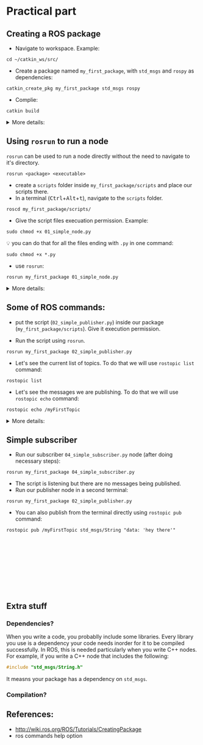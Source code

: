 # Practical part


## Creating a ROS package

- Navigate to workspace. Example:

```
cd ~/catkin_ws/src/
``` 
- Create a package named ```my_first_package```, with ```std_msgs``` and ```rospy``` as dependencies:
```
catkin_create_pkg my_first_package std_msgs rospy 
```
- Complie:
```
catkin build
```

<details><summary>More details:</summary>

<br/>

In order to let ROS commands find your scripts, launch files, source files, etc.., you have to create a package and put it inside the ```src``` folder of your workspace (ex. ```catkin_ws/src```).

A package is nothing more than a folder with at least these two files:
    
    - package.xml
    - CMakeLists.txt

Normally, a package also includes Python scripts, C++ source files, launch files (we will see later), message definition files, service definition files, ...etc. It 
is common for a ROS package to have the structure shown below:

```
package/
├── CMakeLists.txt
├── include/
├── msg/
├── package.xml
├── scripts/
├── src/
└── srv/
```
 ### How?
- Navigate to the ```src``` folder of your ROS workspace.
```
cd ~/catkin_ws/src/
```

This command assumes the workspace is located in the home directory and named as ```catkin_ws```. The ROS installation script which you used for installing ROS, let's you choose a name for this workspace. If you don't have a workspace for some reason, see the [installation page](https://github.com/mas-group/foundations_course/tree/master/content/ros/ROS%20Installation).

- Use the ```catkin_create_pkg``` command to create the package for you. This 
commad has the following syntax:

```
catkin_create_pkg <package_name> [depend1] [depend2] [depend3]
```
Where ```depend1, depend2, depend3```  are [dependencies](#dependencies) you might use in your package.  



Creat a package named as ```my_first_package``` with ```rospy``` and ```std_msgs``` as dependencies:
```
catkin_create_pkg my_first_package std_msgs rospy 
```
- [Compile](#compilation) using ```catkin build``` command:
```
catkin build
```
You're done!  
You can now navigate to this package direclty using ```roscd```:

- One more thing:

ROS uses the ```ROS_PACKAGE_PATH``` environment variable when it looks up for packages and nodes. Try to see to where it points at:

```
echo $ROS_PACKAGE_PATH
```

</details>




## Using ```rosrun``` to run a node

```rosrun``` can be used to run a node directly without the need to navigate to it's directory. 

```
rosrun <package> <executable> 
```
- create a ```scripts``` folder inside ```my_first_package/scripts``` and place our scripts there.
- In a terminal (<kbd>Ctrl</kbd>+<kbd>Alt</kbd>+<kbd>t</kbd>), navigate to the ```scripts``` folder.
```
roscd my_first_package/scripts/
```

- Give the script files execuation permission. Example:
```
sudo chmod +x 01_simple_node.py
```
:bulb: you can do that for all the files ending with ```.py``` in one command:
```
sudo chmod +x *.py
```
- use ```rosrun```:
```
rosrun my_first_package 01_simple_node.py
```


<details><summary>More details:</summary>

<br/>

- ```rosrun``` searches withing the directory tree of the given package. The scripts doesn't even have to be located in ```scripts``` folder. It's only common between ROS users to place Python scripts inside the ```scripts``` folder.
  
- :warning:  ```rosrun``` will not find your Python scripts if you don't change their access permession to executable.

- ```rosrun``` takes options and more arguments that will be covered later.

### How does ```rosrun``` find my files?
It searches the directories listed in the ```ROS_PACKAGE_PATH``` environment variable. Try to see to where it points at:

```
echo $ROS_PACKAGE_PATH
```

### ```rosnode``` command:
- List all the running nodes:
```
rosnode list
```
- Get more info. about a certain node:
```
rosnode info <node name>
```
- Others:
```
rosnode kill <node name>
rosnode ping <node name>
```
...etc
</details>


## Some of ROS commands:
- put the script (```02_simple_publisher.py```) inside our package (```my_first_package/scripts```). Give it execution permission.

- Run the script using ```rosrun```.
```
rosrun my_first_package 02_simple_publisher.py
```

- Let's see the current list of topics.  To do that we will use ```rostopic list``` command:
```
rostopic list
```
- Let's see the messages we are publishing. To do that we will use ```rostopic echo``` command:

```
rostopic echo /myFirstTopic
```

<details><summary>More details:</summary>

- Get field type of a topic:
```
rostopic type <topic name>
```
- Get information about ROS a topic:
```
rostopic info <topic name>
```
- Display publishing rate of topic:
```
rostopic hz <topic name>
```
<br/>
</details>


## Simple subscriber

- Run our subscriber ```04_simple_subscriber.py``` node (after doing necessary steps):
  
```
rosrun my_first_package 04_simple_subscriber.py
```
- The script is listening but there are no messages being published.
- Run our publisher node in a second terminal:
```
rosrun my_first_package 02_simple_publisher.py
```
- You can also publish from the terminal directly using ```rostopic pub``` command:
```
rostopic pub /myFirstTopic std_msgs/String "data: 'hey there'"
```







<br/>
<br/>
<br/>
<br/>
<br/>
<br/>
<br/>
<br/>


## Extra stuff

### Dependencies?
When you write a code, you probablly include some libraries. Every library you use is a dependency your code needs inorder for it to be compiled successfully. In ROS, this is needed particularly when you write C++ nodes. For example, if you write a C++ node that includes the following:
```cpp
#include "std_msgs/String.h"
```
It measns your package has a dependency on ```std_msgs```.
 


### Compilation?


## References:
 - http://wiki.ros.org/ROS/Tutorials/CreatingPackage
 - ros commands help option



